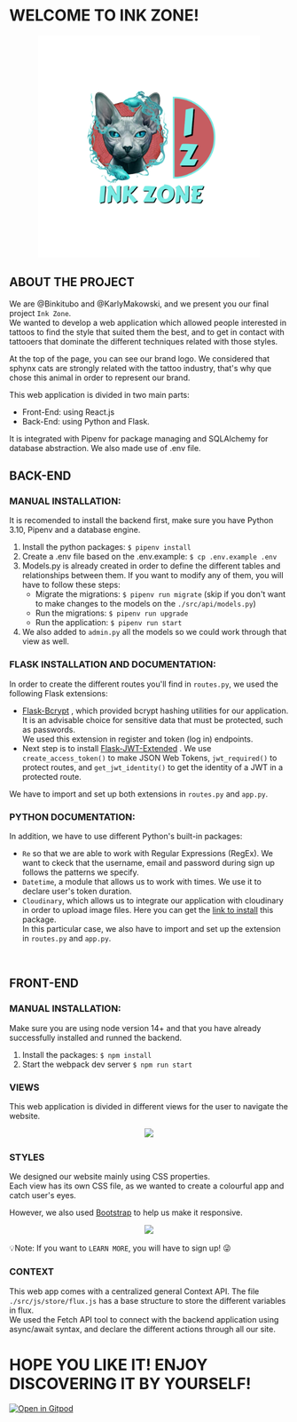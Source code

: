 # WELCOME TO INK ZONE!

<p align="center" style="margin: 0">
<img src="src/front/img/ink-zone.png" width= 400px />
</p>

## ABOUT THE PROJECT

We are @Binkitubo and @KarlyMakowski, and we present you our final project `Ink Zone`.<br/>
We wanted to develop a web application which allowed people interested in tattoos to find the style that suited them the best, and to get in contact with tattooers that dominate the different techniques related with those styles.

At the top of the page, you can see our brand logo. We considered that sphynx cats are strongly related with the tattoo industry, that's why que chose this animal in order to represent our brand.

This web application is divided in two main parts:

- Front-End: using React.js 
- Back-End: using Python and Flask.

It is integrated with Pipenv for package managing and SQLAlchemy for database abstraction. We also made use of .env file.
<br/>

## BACK-END

### MANUAL INSTALLATION:
It is recomended to install the backend first, make sure you have Python 3.10, Pipenv and a database engine.

1. Install the python packages: `$ pipenv install`
2. Create a .env file based on the .env.example: `$ cp .env.example .env`
3. Models.py is already created in order to define the different tables and relationships between them. If you want to modify any of them, you will have to follow these steps:
   - Migrate the migrations: `$ pipenv run migrate` (skip if you don't want to make changes to the models on the `./src/api/models.py`)
   - Run the migrations: `$ pipenv run upgrade`
   - Run the application: `$ pipenv run start`
4. We also added to `admin.py` all the models so we could work through that view as well.

### FLASK INSTALLATION AND DOCUMENTATION:
In order to create the different routes you'll find in `routes.py`, we used the following Flask extensions:
- [Flask-Bcrypt](https://flask-bcrypt.readthedocs.io/en/1.0.1/) , which provided bcrypt hashing utilities for our application. It is an advisable choice for sensitive data that must be protected, such as passwords.<br/> 
We used this extension in register and token (log in) endpoints.
- Next step is to install [Flask-JWT-Extended](https://flask-jwt-extended.readthedocs.io/en/stable/) . We use `create_access_token()` to make JSON Web Tokens, `jwt_required()` to protect routes, and `get_jwt_identity()` to get the identity of a JWT in a protected route.

We have to import and set up both extensions in `routes.py` and `app.py`.

### PYTHON DOCUMENTATION:

In addition, we have to use different Python's built-in packages:
- `Re` so that we are able to work with Regular Expressions (RegEx). We want to ckeck that the username, email and password during sign up follows the patterns we specify.
- `Datetime`, a module that allows us to work with times. We use it to declare user's token duration.
- `Cloudinary`, which allows us to integrate our application with cloudinary in order to upload image files. Here you can get the [link to install](https://www.npmjs.com/package/cloudinary) this package.<br/> 
In this particular case, we also have to import and set up the extension in `routes.py` and `app.py`.
<br/>

## FRONT-END

### MANUAL INSTALLATION:

Make sure you are using node version 14+ and that you have already successfully installed and runned the backend.

1. Install the packages: `$ npm install`
2. Start the webpack dev server `$ npm run start`

### VIEWS

This web application is divided in different views for the user to navigate the website.

<p align="center">
<img src="https://res.cloudinary.com/daahnwdra/image/upload/v1664992901/home-gif_qurdkt.gif" height=350px />
</p>

### STYLES

We designed our website mainly using CSS properties.<br/>
Each view has its own CSS file, as we wanted to create a colourful app and catch user's eyes.<br/>

However, we also used [Bootstrap](https://getbootstrap.com/docs/5.2/getting-started/introduction/) to help us make it responsive.

<p align="center">
<img src="https://res.cloudinary.com/daahnwdra/image/upload/v1664992529/styles-gif_hrfal2.gif" height=350px/>
</p>

💡Note: If you want to `LEARN MORE`, you will have to sign up! 😜

### CONTEXT

This web app comes with a centralized general Context API. The file `./src/js/store/flux.js` has a base structure to store the different variables in flux.<br/>
We used the Fetch API tool to connect with the backend application using async/await syntax, and declare the different actions through all our site.

# HOPE YOU LIKE IT! ENJOY DISCOVERING IT BY YOURSELF!

[![Open in Gitpod](https://gitpod.io/button/open-in-gitpod.svg)](https://gitpod.io#https://github.com/KarlyMakowski/Ink_Zone)

